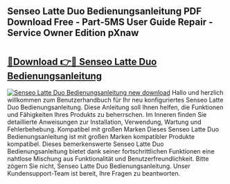 ## Senseo Latte Duo Bedienungsanleitung PDF Download Free - Part-5MS User Guide Repair - Service Owner Edition pXnaw

# <h2><a href="http://df1e42u.blite.top/?on=Senseo+Latte+Duo+Bedienungsanleitung">🔗Download 👉🔴 Senseo Latte Duo Bedienungsanleitung</a></h2>

[![Senseo Latte Duo Bedienungsanleitung new download](https://i.imgur.com/lujVjoI.png)](http://df1e42u.blite.top/?on=Senseo+Latte+Duo+Bedienungsanleitung)
Hallo und herzlich willkommen zum Benutzerhandbuch für Ihr neu konfiguriertes Senseo Latte Duo Bedienungsanleitung. Diese Anleitung soll Ihnen helfen, die Funktionen und Fähigkeiten Ihres Produkts zu beherrschen. Im Inneren finden Sie detaillierte Anweisungen zur Installation, Verwendung, Wartung und Fehlerbehebung. Kompatibel mit großen Marken Dieses Senseo Latte Duo Bedienungsanleitung ist mit großen Marken kompatibler Produkte kompatibel. Dieses bemerkenswerte Senseo Latte Duo Bedienungsanleitung bietet dank seiner fortschrittlichen Funktionen eine nahtlose Mischung aus Funktionalität und Benutzerfreundlichkeit. Bitte zögern Sie nicht, Senseo Latte Duo Bedienungsanleitung. Unser Kundensupport-Team ist bereit, Ihre Fragen zu beantworten.
